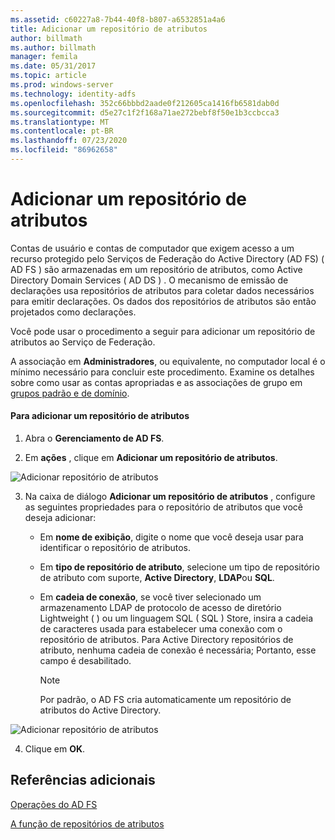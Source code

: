 ```yaml
---
ms.assetid: c60227a8-7b44-40f8-b807-a6532851a4a6
title: Adicionar um repositório de atributos
author: billmath
ms.author: billmath
manager: femila
ms.date: 05/31/2017
ms.topic: article
ms.prod: windows-server
ms.technology: identity-adfs
ms.openlocfilehash: 352c66bbbd2aade0f212605ca1416fb6581dab0d
ms.sourcegitcommit: d5e27c1f2f168a71ae272bebf8f50e1b3ccbcca3
ms.translationtype: MT
ms.contentlocale: pt-BR
ms.lasthandoff: 07/23/2020
ms.locfileid: "86962658"
---
```

# <a name="add-an-attribute-store"></a>Adicionar um repositório de atributos


Contas de usuário e contas de computador que exigem acesso a um recurso protegido pelo Serviços de Federação do Active Directory (AD FS) \( AD FS \) são armazenadas em um repositório de atributos, como Active Directory Domain Services \( AD DS \) . O mecanismo de emissão de declarações usa repositórios de atributos para coletar dados necessários para emitir declarações. Os dados dos repositórios de atributos são então projetados como declarações.  
  
Você pode usar o procedimento a seguir para adicionar um repositório de atributos ao Serviço de Federação.  
  
A associação em **Administradores**, ou equivalente, no computador local é o mínimo necessário para concluir este procedimento.  Examine os detalhes sobre como usar as contas apropriadas e as associações de grupo em [grupos padrão e de domínio](https://go.microsoft.com/fwlink/?LinkId=83477).   
  
#### <a name="to-add-an-attribute-store"></a>Para adicionar um repositório de atributos  
  
1.  Abra o **Gerenciamento de AD FS**.  
  
2.  Em **ações** , clique em **Adicionar um repositório de atributos**.  

![Adicionar repositório de atributos](media/Add-an-Attribute-Store/addstore1.PNG)
  
3. Na caixa de diálogo **Adicionar um repositório de atributos** , configure as seguintes propriedades para o repositório de atributos que você deseja adicionar:  
  
   -   Em **nome de exibição**, digite o nome que você deseja usar para identificar o repositório de atributos.  
  
   -   Em **tipo de repositório de atributo**, selecione um tipo de repositório de atributo com suporte, **Active Directory**, **LDAP**ou **SQL**.  
  
   -   Em **cadeia de conexão**, se você tiver selecionado um armazenamento LDAP de protocolo de acesso de diretório Lightweight \( \) ou um linguagem SQL \( SQL \) Store, insira a cadeia de caracteres usada para estabelecer uma conexão com o repositório de atributos. Para Active Directory repositórios de atributo, nenhuma cadeia de conexão é necessária; Portanto, esse campo é desabilitado.  
  
       > [!NOTE]  
       > Por padrão, o AD FS cria automaticamente um repositório de atributos do Active Directory.  
 
![Adicionar repositório de atributos](media/Add-an-Attribute-Store/addstore2.PNG) 

4. Clique em **OK**.  
  
## <a name="additional-references"></a>Referências adicionais  

[Operações do AD FS](../ad-fs-operations.md)
  
[A função de repositórios de atributos](../../ad-fs/technical-reference/The-Role-of-Attribute-Stores.md)  
